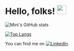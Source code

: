 # Hello, folks! <img src="https://raw.githubusercontent.com/MartinHeinz/MartinHeinz/master/wave.gif" width="30px">

![Mini's GitHub stats](https://github-readme-stats.vercel.app/api?username=minichhabra&show_icons=true&theme=radical)

[![Top Langs](https://github-readme-stats.vercel.app/api/top-langs/?username=minichhabra&layout=compact)](https://github.com/minichhabra/github-readme-stats)

<!-- Actual text -->

You can find me on [![LinkedIn][2.2]][2].

<!-- Icons -->


[2.2]: https://raw.githubusercontent.com/MartinHeinz/MartinHeinz/master/linkedin-3-16.png (LinkedIn icon without padding)

<!-- Links to your social media accounts -->


[2]: https://www.linkedin.com/in/mini-shail-chhabra-7172641a3/
